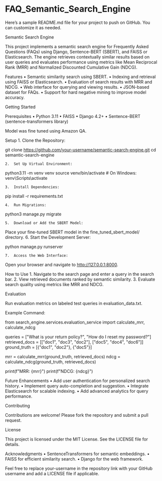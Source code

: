 # FAQ_Semantic_Search_Engine
Here’s a sample README.md file for your project to push on GitHub. You can customize it as needed.

Semantic Search Engine

This project implements a semantic search engine for Frequently Asked Questions (FAQs) using Django, Sentence-BERT (SBERT), and FAISS or Elasticsearch. The engine retrieves contextually similar results based on user queries and evaluates performance using metrics like Mean Reciprocal Rank (MRR) and Normalized Discounted Cumulative Gain (NDCG).

Features
	•	Semantic similarity search using SBERT.
	•	Indexing and retrieval using FAISS or Elasticsearch.
	•	Evaluation of search results with MRR and NDCG.
	•	Web interface for querying and viewing results.
	•	JSON-based dataset for FAQs.
	•	Support for hard negative mining to improve model accuracy.



Getting Started

Prerequisites
	•	Python 3.11
	•	FAISS 
	•	Django 4.2+
	•	Sentence-BERT (sentence-transformers library)

Model was fine tuned using Amazon QA.

Setup
	1.	Clone the Repository:

git clone https://github.com/your-username/semantic-search-engine.git
cd semantic-search-engine


	2.	Set Up Virtual Environment:

python3.11 -m venv venv
source venv/bin/activate   # On Windows: venv\Scripts\activate


	3.	Install Dependencies:

pip install -r requirements.txt


	4.	Run Migrations:

python3 manage.py migrate


	5.	Download or Add the SBERT Model:
Place your fine-tuned SBERT model in the fine_tuned_sbert_model/ directory.
	6.	Start the Development Server:

python manage.py runserver


	7.	Access the Web Interface:
Open your browser and navigate to http://127.0.0.1:8000.

How to Use
	1.	Navigate to the search page and enter a query in the search bar.
	2.	View retrieved documents ranked by semantic similarity.
	3.	Evaluate search quality using metrics like MRR and NDCG.


Evaluation

Run evaluation metrics on labeled test queries in evaluation_data.txt.

Example Command:

from search_engine.services.evaluation_service import calculate_mrr, calculate_ndcg

queries = ["What is your return policy?", "How do I reset my password?"]
retrieved_docs = [["doc1", "doc3", "doc2"], ["doc5", "doc4", "doc6"]]
ground_truth = [{"doc1", "doc2"}, {"doc5"}]

mrr = calculate_mrr(ground_truth, retrieved_docs)
ndcg = calculate_ndcg(ground_truth, retrieved_docs)

print(f"MRR: {mrr}")
print(f"NDCG: {ndcg}")

Future Enhancements
	•	Add user authentication for personalized search history.
	•	Implement query auto-completion and suggestion.
	•	Integrate Elasticsearch for scalable indexing.
	•	Add advanced analytics for query performance.

Contributing

Contributions are welcome! Please fork the repository and submit a pull request.

License

This project is licensed under the MIT License. See the LICENSE file for details.

Acknowledgments
	•	SentenceTransformers for semantic embeddings.
	•	FAISS for efficient similarity search.
	•	Django for the web framework.

Feel free to replace your-username in the repository link with your GitHub username and add a LICENSE file if applicable.
